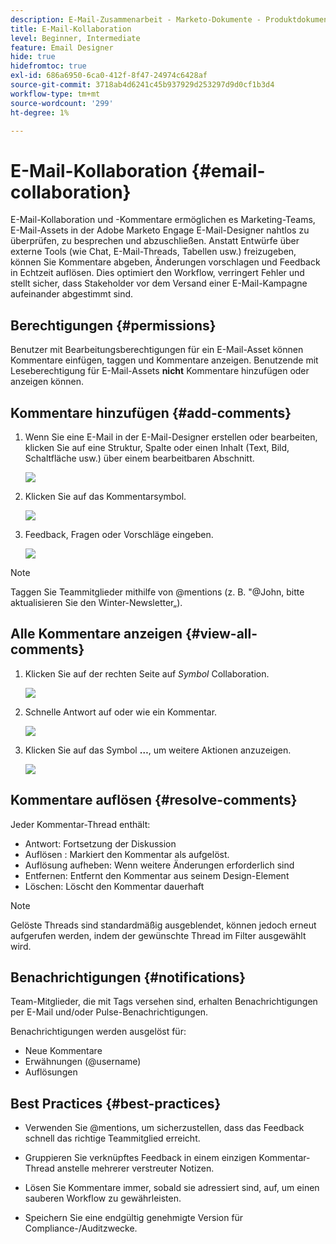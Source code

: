```yaml
---
description: E-Mail-Zusammenarbeit - Marketo-Dokumente - Produktdokumentation
title: E-Mail-Kollaboration
level: Beginner, Intermediate
feature: Email Designer
hide: true
hidefromtoc: true
exl-id: 686a6950-6ca0-412f-8f47-24974c6428af
source-git-commit: 3718ab4d6241c45b937929d253297d9d0cf1b3d4
workflow-type: tm+mt
source-wordcount: '299'
ht-degree: 1%

---
```


# E-Mail-Kollaboration {#email-collaboration}

E-Mail-Kollaboration und -Kommentare ermöglichen es Marketing-Teams, E-Mail-Assets in der Adobe Marketo Engage E-Mail-Designer nahtlos zu überprüfen, zu besprechen und abzuschließen. Anstatt Entwürfe über externe Tools (wie Chat, E-Mail-Threads, Tabellen usw.) freizugeben, können Sie Kommentare abgeben, Änderungen vorschlagen und Feedback in Echtzeit auflösen. Dies optimiert den Workflow, verringert Fehler und stellt sicher, dass Stakeholder vor dem Versand einer E-Mail-Kampagne aufeinander abgestimmt sind.

## Berechtigungen {#permissions}

Benutzer mit Bearbeitungsberechtigungen für ein E-Mail-Asset können Kommentare einfügen, taggen und Kommentare anzeigen. Benutzende mit Leseberechtigung für E-Mail-Assets **nicht** Kommentare hinzufügen oder anzeigen können.

## Kommentare hinzufügen {#add-comments}

1. Wenn Sie eine E-Mail in der E-Mail-Designer erstellen oder bearbeiten, klicken Sie auf eine Struktur, Spalte oder einen Inhalt (Text, Bild, Schaltfläche usw.) über einem bearbeitbaren Abschnitt.

   ![](assets/email-collaboration-1.png)

1. Klicken Sie auf das Kommentarsymbol.

   ![](assets/email-collaboration-2.png)

1. Feedback, Fragen oder Vorschläge eingeben.

   ![](assets/email-collaboration-3.png)

>[!NOTE]
>
>Taggen Sie Teammitglieder mithilfe von @mentions (z. B. &quot;@John, bitte aktualisieren Sie den Winter-Newsletter„).

## Alle Kommentare anzeigen {#view-all-comments}

1. Klicken Sie auf der rechten Seite auf _Symbol_ Collaboration.

   ![](assets/email-collaboration-4.png)

1. Schnelle Antwort auf oder wie ein Kommentar.

   ![](assets/email-collaboration-5.png)

1. Klicken Sie auf das Symbol **…**, um weitere Aktionen anzuzeigen.

   ![](assets/email-collaboration-6.png)

## Kommentare auflösen {#resolve-comments}

Jeder Kommentar-Thread enthält:

* Antwort: Fortsetzung der Diskussion
* Auflösen : Markiert den Kommentar als aufgelöst.
* Auflösung aufheben: Wenn weitere Änderungen erforderlich sind
* Entfernen: Entfernt den Kommentar aus seinem Design-Element
* Löschen: Löscht den Kommentar dauerhaft

>[!NOTE]
>
>Gelöste Threads sind standardmäßig ausgeblendet, können jedoch erneut aufgerufen werden, indem der gewünschte Thread im Filter ausgewählt wird.

## Benachrichtigungen {#notifications}

Team-Mitglieder, die mit Tags versehen sind, erhalten Benachrichtigungen per E-Mail und/oder Pulse-Benachrichtigungen.

Benachrichtigungen werden ausgelöst für:

* Neue Kommentare
* Erwähnungen (@username)
* Auflösungen

## Best Practices {#best-practices}

* Verwenden Sie @mentions, um sicherzustellen, dass das Feedback schnell das richtige Teammitglied erreicht.

* Gruppieren Sie verknüpftes Feedback in einem einzigen Kommentar-Thread anstelle mehrerer verstreuter Notizen.

* Lösen Sie Kommentare immer, sobald sie adressiert sind, auf, um einen sauberen Workflow zu gewährleisten.

* Speichern Sie eine endgültig genehmigte Version für Compliance-/Auditzwecke.
